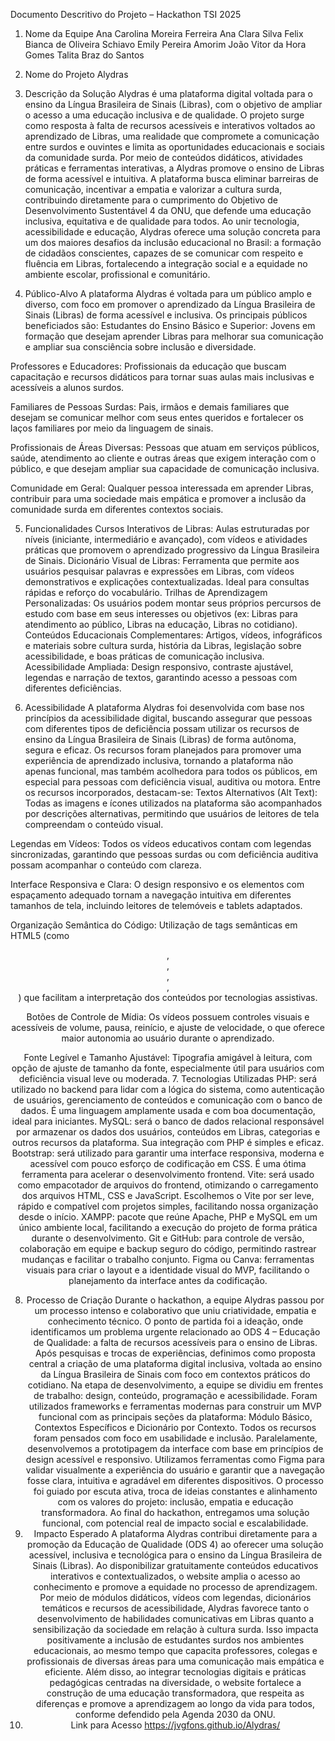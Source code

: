 Documento Descritivo do Projeto – Hackathon TSI 2025
1. Nome da Equipe
Ana Carolina Moreira Ferreira
Ana Clara Silva Felix
Bianca de Oliveira Schiavo
Emily Pereira Amorim
João Vitor da Hora Gomes
Talita Braz do Santos
2. Nome do Projeto
Alydras
3. Descrição da Solução
Alydras é uma plataforma digital voltada para o ensino da Língua Brasileira de Sinais (Libras), com o objetivo de ampliar o acesso a uma educação inclusiva e de qualidade. O projeto surge como resposta à falta de recursos acessíveis e interativos voltados ao aprendizado de Libras, uma realidade que compromete a comunicação entre surdos e ouvintes e limita as oportunidades educacionais e sociais da comunidade surda.
Por meio de conteúdos didáticos, atividades práticas e ferramentas interativas, a Alydras promove o ensino de Libras de forma acessível e intuitiva. A plataforma busca eliminar barreiras de comunicação, incentivar a empatia e valorizar a cultura surda, contribuindo diretamente para o cumprimento do Objetivo de Desenvolvimento Sustentável 4 da ONU, que defende uma educação inclusiva, equitativa e de qualidade para todos.
Ao unir tecnologia, acessibilidade e educação, Alydras oferece uma solução concreta para um dos maiores desafios da inclusão educacional no Brasil: a formação de cidadãos conscientes, capazes de se comunicar com respeito e fluência em Libras, fortalecendo a integração social e a equidade no ambiente escolar, profissional e comunitário.

4. Público-Alvo
A plataforma Alydras é voltada para um público amplo e diverso, com foco em promover o aprendizado da Língua Brasileira de Sinais (Libras) de forma acessível e inclusiva. Os principais públicos beneficiados são:
Estudantes do Ensino Básico e Superior: Jovens em formação que desejam aprender Libras para melhorar sua comunicação e ampliar sua consciência sobre inclusão e diversidade.


Professores e Educadores: Profissionais da educação que buscam capacitação e recursos didáticos para tornar suas aulas mais inclusivas e acessíveis a alunos surdos.


Familiares de Pessoas Surdas: Pais, irmãos e demais familiares que desejam se comunicar melhor com seus entes queridos e fortalecer os laços familiares por meio da linguagem de sinais.


Profissionais de Áreas Diversas: Pessoas que atuam em serviços públicos, saúde, atendimento ao cliente e outras áreas que exigem interação com o público, e que desejam ampliar sua capacidade de comunicação inclusiva.


Comunidade em Geral: Qualquer pessoa interessada em aprender Libras, contribuir para uma sociedade mais empática e promover a inclusão da comunidade surda em diferentes contextos sociais.

5. Funcionalidades
Cursos Interativos de Libras: Aulas estruturadas por níveis (iniciante, intermediário e avançado), com vídeos e atividades práticas que promovem o aprendizado progressivo da Língua Brasileira de Sinais.
Dicionário Visual de Libras: Ferramenta que permite aos usuários pesquisar palavras e expressões em Libras, com vídeos demonstrativos e explicações contextualizadas. Ideal para consultas rápidas e reforço do vocabulário.
Trilhas de Aprendizagem Personalizadas: Os usuários podem montar seus próprios percursos de estudo com base em seus interesses ou objetivos (ex: Libras para atendimento ao público, Libras na educação, Libras no cotidiano).
Conteúdos Educacionais Complementares: Artigos, vídeos, infográficos e materiais sobre cultura surda, história da Libras, legislação sobre acessibilidade, e boas práticas de comunicação inclusiva.
Acessibilidade Ampliada: Design responsivo, contraste ajustável, legendas e narração de textos, garantindo acesso a pessoas com diferentes deficiências.

6. Acessibilidade
A plataforma Alydras foi desenvolvida com base nos princípios da acessibilidade digital, buscando assegurar que pessoas com diferentes tipos de deficiência possam utilizar os recursos de ensino da Língua Brasileira de Sinais (Libras) de forma autônoma, segura e eficaz. Os recursos foram planejados para promover uma experiência de aprendizado inclusiva, tornando a plataforma não apenas funcional, mas também acolhedora para todos os públicos, em especial para pessoas com deficiência visual, auditiva ou motora. Entre os recursos incorporados, destacam-se:
Textos Alternativos (Alt Text): Todas as imagens e ícones utilizados na plataforma são acompanhados por descrições alternativas, permitindo que usuários de leitores de tela compreendam o conteúdo visual.


Legendas em Vídeos: Todos os vídeos educativos contam com legendas sincronizadas, garantindo que pessoas surdas ou com deficiência auditiva possam acompanhar o conteúdo com clareza.


Interface Responsiva e Clara: O design responsivo e os elementos com espaçamento adequado tornam a navegação intuitiva em diferentes tamanhos de tela, incluindo leitores de telemóveis e tablets adaptados.


Organização Semântica do Código: Utilização de tags semânticas em HTML5 (como <header>, <main>, <nav>, <section>, <footer>) que facilitam a interpretação dos conteúdos por tecnologias assistivas.


Botões de Controle de Mídia: Os vídeos possuem controles visuais e acessíveis de volume, pausa, reinício, e ajuste de velocidade, o que oferece maior autonomia ao usuário durante o aprendizado.


Fonte Legível e Tamanho Ajustável: Tipografia amigável à leitura, com opção de ajuste de tamanho da fonte, especialmente útil para usuários com deficiência visual leve ou moderada.
7. Tecnologias Utilizadas
PHP: será utilizado no backend para lidar com a lógica do sistema, como autenticação de usuários, gerenciamento de conteúdos e comunicação com o banco de dados. É uma linguagem amplamente usada e com boa documentação, ideal para iniciantes.
MySQL: será o banco de dados relacional responsável por armazenar os dados dos usuários, conteúdos em Libras, categorias e outros recursos da plataforma. Sua integração com PHP é simples e eficaz.
Bootstrap: será utilizado para garantir uma interface responsiva, moderna e acessível com pouco esforço de codificação em CSS. É uma ótima ferramenta para acelerar o desenvolvimento frontend.
Vite: será usado como empacotador de arquivos do frontend, otimizando o carregamento dos arquivos HTML, CSS e JavaScript. Escolhemos o Vite por ser leve, rápido e compatível com projetos simples, facilitando nossa organização desde o início.
XAMPP: pacote que reúne Apache, PHP e MySQL em um único ambiente local, facilitando a execução do projeto de forma prática durante o desenvolvimento.
Git e GitHub: para controle de versão, colaboração em equipe e backup seguro do código, permitindo rastrear mudanças e facilitar o trabalho conjunto.
Figma ou Canva: ferramentas visuais para criar o layout e a identidade visual do MVP, facilitando o planejamento da interface antes da codificação.

8. Processo de Criação
Durante o hackathon, a equipe Alydras passou por um processo intenso e colaborativo que uniu criatividade, empatia e conhecimento técnico.
O ponto de partida foi a ideação, onde identificamos um problema urgente relacionado ao ODS 4 – Educação de Qualidade: a falta de recursos acessíveis para o ensino de Libras. Após pesquisas e trocas de experiências, definimos como proposta central a criação de uma plataforma digital inclusiva, voltada ao ensino da Língua Brasileira de Sinais com foco em contextos práticos do cotidiano.
Na etapa de desenvolvimento, a equipe se dividiu em frentes de trabalho: design, conteúdo, programação e acessibilidade. Foram utilizados frameworks e ferramentas modernas para construir um MVP funcional com as principais seções da plataforma: Módulo Básico, Contextos Específicos e Dicionário por Contexto. Todos os recursos foram pensados com foco em usabilidade e inclusão.
Paralelamente, desenvolvemos a prototipagem da interface com base em princípios de design acessível e responsivo. Utilizamos ferramentas como Figma para validar visualmente a experiência do usuário e garantir que a navegação fosse clara, intuitiva e agradável em diferentes dispositivos.
O processo foi guiado por escuta ativa, troca de ideias constantes e alinhamento com os valores do projeto: inclusão, empatia e educação transformadora. Ao final do hackathon, entregamos uma solução funcional, com potencial real de impacto social e escalabilidade.
9. Impacto Esperado
A plataforma Alydras contribui diretamente para a promoção da Educação de Qualidade (ODS 4) ao oferecer uma solução acessível, inclusiva e tecnológica para o ensino da Língua Brasileira de Sinais (Libras). Ao disponibilizar gratuitamente conteúdos educativos interativos e contextualizados, o website amplia o acesso ao conhecimento e promove a equidade no processo de aprendizagem.
Por meio de módulos didáticos, vídeos com legendas, dicionários temáticos e recursos de acessibilidade, Alydras favorece tanto o desenvolvimento de habilidades comunicativas em Libras quanto a sensibilização da sociedade em relação à cultura surda. Isso impacta positivamente a inclusão de estudantes surdos nos ambientes educacionais, ao mesmo tempo que capacita professores, colegas e profissionais de diversas áreas para uma comunicação mais empática e eficiente.
Além disso, ao integrar tecnologias digitais e práticas pedagógicas centradas na diversidade, o website fortalece a construção de uma educação transformadora, que respeita as diferenças e promove a aprendizagem ao longo da vida para todos, conforme defendido pela Agenda 2030 da ONU.
10. Link para Acesso
https://jvgfons.github.io/Alydras/

